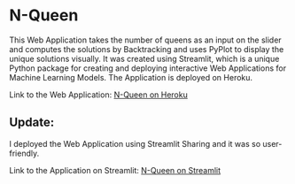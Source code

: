 # N-Queen
This Web Application takes the number of queens as an input on the slider and computes the solutions by Backtracking and uses PyPlot to display the unique solutions visually.
It was created using Streamlit, which is a unique Python package for creating and deploying interactive Web Applications for Machine Learning Models. The Application is deployed on Heroku.

Link to the Web Application:
[N-Queen on Heroku](https://n-queen-web-app.herokuapp.com/)

## Update:
I deployed the Web Application using Streamlit Sharing and it was so user-friendly.

Link to the Application on Streamlit:
[N-Queen on Streamlit](https://share.streamlit.io/rishav-chowdhury/n-queen/main/nqueen.py)
